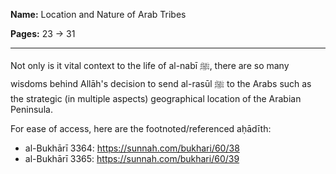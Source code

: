 **Name:**	Location and Nature of Arab Tribes

**Pages:**	23 -> 31

---

Not only is it vital context to the life of al-nabī ﷺ, there are so many wisdoms behind
Allāh's decision to send al-rasūl ﷺ to the Arabs such as the strategic (in multiple
aspects) geographical location of the Arabian Peninsula.

For ease of access, here are the footnoted/referenced aḥādīth:
- al-Bukhārī 3364: https://sunnah.com/bukhari/60/38
- al-Bukhārī 3365: https://sunnah.com/bukhari/60/39
